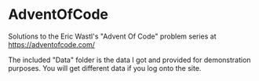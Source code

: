 # AdventOfCode
Solutions to the Eric Wastl's "Advent Of Code" problem series at https://adventofcode.com/

The included "Data" folder is the data I got and provided for demonstration purposes.
You will get different data if you log onto the site.